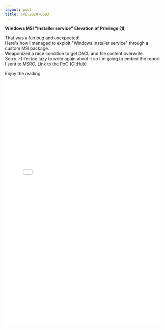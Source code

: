 ```yaml
---
layout: post
title: CVE-2020-0683
---
```

__Windows MSI "Installer service" Elevation of Privilege [(1)](https://docs.microsoft.com/en-us/windows/win32/msi/windows-installer-portal)__   
  
That was a fun bug and unexpected!  
Here's how I managed to exploit "Windows Installer service" through a custom MSI package.  
Weaponized a race condition to get DACL and file content overwrite.  
Sorry :-) I'm too lazy to write again about it so I'm going to embed the report I sent to MSRC.
Link to the PoC [(GitHub)](https://docs.microsoft.com/en-us/windows/win32/msi/windows-installer-portal) 

Enjoy the reading.  

<embed src="/Assets/MSI_EoP_New.pdf" type="application/pdf" height="800px" width="100%" />

<!--object data="/Assets/MSI_EoP_New.pdf" type="application/pdf" height="800px" width="100%" >
</object-->
    
